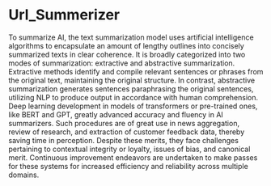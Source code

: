 # Url_Summerizer
To summarize AI, the text summarization model uses artificial intelligence algorithms to encapsulate an amount of lengthy outlines into concisely summarized texts in clear coherence. It is broadly categorized into two modes of summarization: extractive and abstractive summarization. Extractive methods identify and compile relevant sentences or phrases from the original text, maintaining the original structure. In contrast, abstractive summarization generates sentences paraphrasing the original sentences, utilizing NLP to produce output in accordance with human comprehension. Deep learning development in models of transformers or pre-trained ones, like BERT and GPT, greatly advanced accuracy and fluency in AI summarizers. Such procedures are of great use in news aggregation, review of research, and extraction of customer feedback data, thereby saving time in perception. Despite these merits, they face challenges pertaining to contextual integrity or loyalty, issues of bias, and canonical merit. Continuous improvement endeavors are undertaken to make passes for these systems for increased efficiency and reliability across multiple domains.
